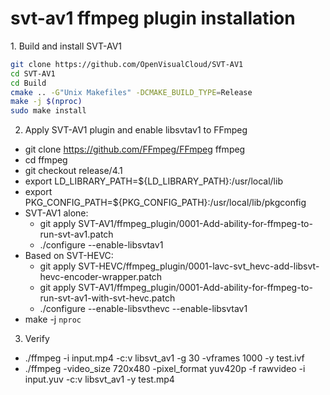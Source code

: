 # svt-av1 ffmpeg plugin installation

1\. Build and install SVT-AV1

``` bash
git clone https://github.com/OpenVisualCloud/SVT-AV1
cd SVT-AV1
cd Build
cmake .. -G"Unix Makefiles" -DCMAKE_BUILD_TYPE=Release
make -j $(nproc)
sudo make install
```

2. Apply SVT-AV1 plugin and enable libsvtav1 to FFmpeg
- git clone https://github.com/FFmpeg/FFmpeg ffmpeg
- cd ffmpeg
- git checkout release/4.1
- export LD_LIBRARY_PATH=${LD_LIBRARY_PATH}:/usr/local/lib
- export PKG_CONFIG_PATH=${PKG_CONFIG_PATH}:/usr/local/lib/pkgconfig
- SVT-AV1 alone:
   - git apply SVT-AV1/ffmpeg_plugin/0001-Add-ability-for-ffmpeg-to-run-svt-av1.patch
   - ./configure --enable-libsvtav1
- Based on SVT-HEVC:
   - git apply SVT-HEVC/ffmpeg_plugin/0001-lavc-svt_hevc-add-libsvt-hevc-encoder-wrapper.patch
   - git apply SVT-AV1/ffmpeg_plugin/0001-Add-ability-for-ffmpeg-to-run-svt-av1-with-svt-hevc.patch
   - ./configure --enable-libsvthevc --enable-libsvtav1
- make -j `nproc`

3. Verify
- ./ffmpeg  -i input.mp4 -c:v libsvt_av1 -g 30 -vframes 1000 -y test.ivf
- ./ffmpeg  -video_size 720x480 -pixel_format yuv420p -f rawvideo -i input.yuv -c:v libsvt_av1 -y test.mp4
